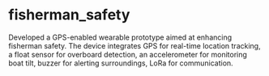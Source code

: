 # fisherman_safety
Developed a GPS-enabled wearable prototype aimed at enhancing fisherman safety. The device integrates GPS for real-time location tracking, a float sensor for overboard detection, an accelerometer for monitoring boat tilt, buzzer for alerting surroundings, LoRa for communication.
